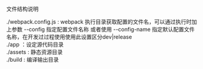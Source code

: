 文件结构说明

./webpack.config.js : webpack 执行目录获取配置的文件名，可以通过执行时加上参数 --config 指定配置文件名称   或者使用 --config-name 指定默认配置文件名称，在开发过过程使用使用此设置区分dev|release  
./app ：设定源代码目录  
./assets : 静态资源目录   
./build : 编译输出目录

